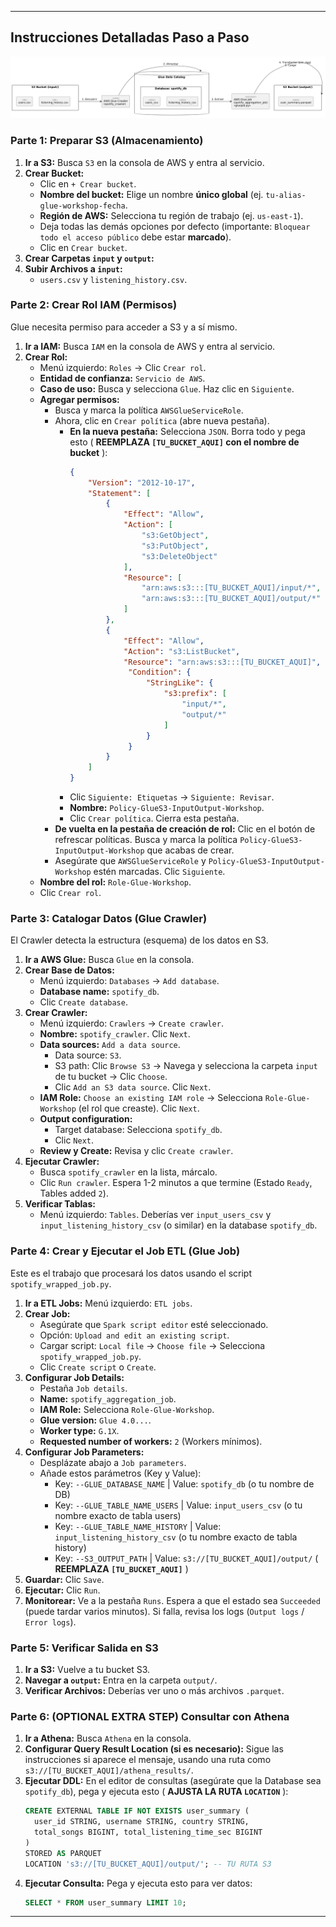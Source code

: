 
---

## Instrucciones Detalladas Paso a Paso

![Diagrama ETL](diagram.png)

### Parte 1: Preparar S3 (Almacenamiento)

1.  **Ir a S3:** Busca `S3` en la consola de AWS y entra al servicio.
2.  **Crear Bucket:**
    *   Clic en `+ Crear bucket`.
    *   **Nombre del bucket:** Elige un nombre **único global** (ej. `tu-alias-glue-workshop-fecha`. 
    *   **Región de AWS:** Selecciona tu región de trabajo (ej. `us-east-1`). 
    *   Deja todas las demás opciones por defecto (importante: `Bloquear todo el acceso público` debe estar **marcado**).
    *   Clic en `Crear bucket`.
3.  **Crear Carpetas `input` y `output`:**
4.  **Subir Archivos a `input`:**
    *   `users.csv` y `listening_history.csv`.

### Parte 2: Crear Rol IAM (Permisos)

Glue necesita permiso para acceder a S3 y a sí mismo.

1.  **Ir a IAM:** Busca `IAM` en la consola de AWS y entra al servicio.
2.  **Crear Rol:**
    *   Menú izquierdo: `Roles` -> Clic `Crear rol`.
    *   **Entidad de confianza:** `Servicio de AWS`.
    *   **Caso de uso:** Busca y selecciona `Glue`. Haz clic en `Siguiente`.
    *   **Agregar permisos:**
        *   Busca y marca la política `AWSGlueServiceRole`.
        *   Ahora, clic en `Crear política` (abre nueva pestaña).
            *   **En la nueva pestaña:** Selecciona `JSON`. Borra todo y pega esto ( **REEMPLAZA `[TU_BUCKET_AQUI]` con el nombre de bucket** ):
                ```json
                {
                    "Version": "2012-10-17",
                    "Statement": [
                        {
                            "Effect": "Allow",
                            "Action": [
                                "s3:GetObject",
                                "s3:PutObject",
                                "s3:DeleteObject"
                            ],
                            "Resource": [
                                "arn:aws:s3:::[TU_BUCKET_AQUI]/input/*",
                                "arn:aws:s3:::[TU_BUCKET_AQUI]/output/*"
                            ]
                        },
                        {
                            "Effect": "Allow",
                            "Action": "s3:ListBucket",
                            "Resource": "arn:aws:s3:::[TU_BUCKET_AQUI]",
                             "Condition": {
                                 "StringLike": {
                                     "s3:prefix": [
                                         "input/*",
                                         "output/*"
                                     ]
                                 }
                             }
                        }
                    ]
                }
                ```
            *   Clic `Siguiente: Etiquetas` -> `Siguiente: Revisar`.
            *   **Nombre:** `Policy-GlueS3-InputOutput-Workshop`.
            *   Clic `Crear política`. Cierra esta pestaña.
        *   **De vuelta en la pestaña de creación de rol:** Clic en el botón de refrescar políticas. Busca y marca la política `Policy-GlueS3-InputOutput-Workshop` que acabas de crear.
        *   Asegúrate que `AWSGlueServiceRole` y `Policy-GlueS3-InputOutput-Workshop` estén marcadas. Clic `Siguiente`.
    *   **Nombre del rol:** `Role-Glue-Workshop`.
    *   Clic `Crear rol`.

### Parte 3: Catalogar Datos (Glue Crawler)

El Crawler detecta la estructura (esquema) de los datos en S3.

1.  **Ir a AWS Glue:** Busca `Glue` en la consola.
2.  **Crear Base de Datos:**
    *   Menú izquierdo: `Databases` -> `Add database`.
    *   **Database name:** `spotify_db`. 
    *   Clic `Create database`.
3.  **Crear Crawler:**
    *   Menú izquierdo: `Crawlers` -> `Create crawler`.
    *   **Nombre:** `spotify_crawler`. Clic `Next`.
    *   **Data sources:** `Add a data source`.
        *   Data source: `S3`.
        *   S3 path: Clic `Browse S3` -> Navega y selecciona la carpeta `input` de tu bucket -> Clic `Choose`.
        *   Clic `Add an S3 data source`. Clic `Next`.
    *   **IAM Role:** `Choose an existing IAM role` -> Selecciona `Role-Glue-Workshop` (el rol que creaste). Clic `Next`.
    *   **Output configuration:**
        *   Target database: Selecciona `spotify_db`.
        *   Clic `Next`.
    *   **Review y Create:** Revisa y clic `Create crawler`.
4.  **Ejecutar Crawler:**
    *   Busca `spotify_crawler` en la lista, márcalo.
    *   Clic `Run crawler`. Espera 1-2 minutos a que termine (Estado `Ready`, Tables added `2`).
5.  **Verificar Tablas:**
    *   Menú izquierdo: `Tables`. Deberías ver `input_users_csv` y `input_listening_history_csv` (o similar) en la database `spotify_db`.

### Parte 4: Crear y Ejecutar el Job ETL (Glue Job)

Este es el trabajo que procesará los datos usando el script `spotify_wrapped_job.py`.

1.  **Ir a ETL Jobs:** Menú izquierdo: `ETL jobs`.
2.  **Crear Job:**
    *   Asegúrate que `Spark script editor` esté seleccionado.
    *   Opción: `Upload and edit an existing script`.
    *   Cargar script: `Local file` -> `Choose file` -> Selecciona `spotify_wrapped_job.py`.
    *   Clic `Create script` o `Create`.
3.  **Configurar Job Details:**
    *   Pestaña `Job details`.
    *   **Name:** `spotify_aggregation_job`.
    *   **IAM Role:** Selecciona `Role-Glue-Workshop`.
    *   **Glue version:** `Glue 4.0...`.
    *   **Worker type:** `G.1X`.
    *   **Requested number of workers:** `2` (Workers mínimos).
4.  **Configurar Job Parameters:**
    *   Desplázate abajo a `Job parameters`.
    *   Añade estos parámetros (Key y Value):
        *   Key: `--GLUE_DATABASE_NAME` | Value: `spotify_db` (o tu nombre de DB)
        *   Key: `--GLUE_TABLE_NAME_USERS` | Value: `input_users_csv` (o tu nombre exacto de tabla users)
        *   Key: `--GLUE_TABLE_NAME_HISTORY` | Value: `input_listening_history_csv` (o tu nombre exacto de tabla history)
        *   Key: `--S3_OUTPUT_PATH` | Value: `s3://[TU_BUCKET_AQUI]/output/` ( **REEMPLAZA `[TU_BUCKET_AQUI]`** )
5.  **Guardar:** Clic `Save`.
6.  **Ejecutar:** Clic `Run`.
7.  **Monitorear:** Ve a la pestaña `Runs`. Espera a que el estado sea `Succeeded` (puede tardar varios minutos). Si falla, revisa los logs (`Output logs` / `Error logs`).

### Parte 5: Verificar Salida en S3

1.  **Ir a S3:** Vuelve a tu bucket S3.
2.  **Navegar a `output`:** Entra en la carpeta `output/`.
3.  **Verificar Archivos:** Deberías ver uno o más archivos `.parquet`. 

### Parte 6: (OPTIONAL EXTRA STEP) Consultar con Athena

1.  **Ir a Athena:** Busca `Athena` en la consola.
2.  **Configurar Query Result Location (si es necesario):** Sigue las instrucciones si aparece el mensaje, usando una ruta como `s3://[TU_BUCKET_AQUI]/athena_results/`.
3.  **Ejecutar DDL:** En el editor de consultas (asegúrate que la Database sea `spotify_db`), pega y ejecuta esto ( **AJUSTA LA RUTA `LOCATION`** ):
    ```sql
    CREATE EXTERNAL TABLE IF NOT EXISTS user_summary (
      user_id STRING, username STRING, country STRING,
      total_songs BIGINT, total_listening_time_sec BIGINT
    )
    STORED AS PARQUET
    LOCATION 's3://[TU_BUCKET_AQUI]/output/'; -- TU RUTA S3
    ```
4.  **Ejecutar Consulta:** Pega y ejecuta esto para ver datos:
    ```sql
    SELECT * FROM user_summary LIMIT 10;
    ```

---
